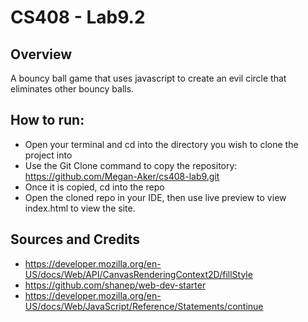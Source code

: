 # CS408 - Lab9.2

## Overview

A bouncy ball game that uses javascript to create an evil circle that eliminates 
other bouncy balls.

## How to run:
- Open your terminal and cd into the directory you wish to clone the project into
- Use the Git Clone command to copy the repository: https://github.com/Megan-Aker/cs408-lab9.git
- Once it is copied, cd into the repo
- Open the cloned repo in your IDE, then use live preview to view index.html to view the site.

## Sources and Credits
- https://developer.mozilla.org/en-US/docs/Web/API/CanvasRenderingContext2D/fillStyle
- https://github.com/shanep/web-dev-starter
- https://developer.mozilla.org/en-US/docs/Web/JavaScript/Reference/Statements/continue 

